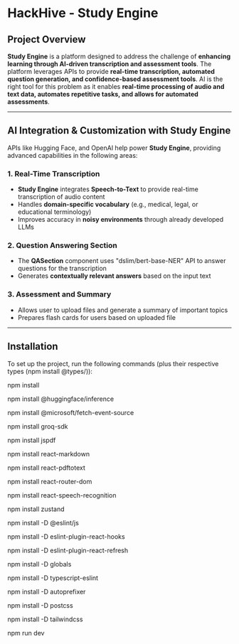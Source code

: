 # **HackHive - Study Engine**

## Project Overview

**Study Engine** is a platform designed to address the challenge of **enhancing learning through AI-driven transcription and assessment tools**. The platform leverages APIs to provide **real-time transcription, automated question generation, and confidence-based assessment tools**. AI is the right tool for this problem as it enables **real-time processing of audio and text data, automates repetitive tasks, and allows for automated assessments**.

---

## AI Integration & Customization with Study Engine

APIs like Hugging Face, and OpenAI help power **Study Engine**, providing advanced capabilities in the following areas:

### 1. **Real-Time Transcription**
  - **Study Engine** integrates **Speech-to-Text** to provide real-time transcription of audio content
  - Handles **domain-specific vocabulary** (e.g., medical, legal, or educational terminology)
  - Improves accuracy in **noisy environments** through already developed LLMs

### 2. **Question Answering Section**
  - The **QASection** component uses "dslim/bert-base-NER" API to answer questions for the transcription
  - Generates **contextually relevant answers** based on the input text

### 3. **Assessment and Summary**
  - Allows user to upload files and generate a summary of important topics
  - Prepares flash cards for users based on uploaded file

---

## Installation

To set up the project, run the following commands (plus their respective types (npm install @types/<library name>)):


npm install

npm install @huggingface/inference  

npm install @microsoft/fetch-event-source  

npm install groq-sdk  

npm install jspdf  

npm install react-markdown  

npm install react-pdftotext  

npm install react-router-dom

npm install react-speech-recognition

npm install zustand  


npm install -D @eslint/js  

npm install -D eslint-plugin-react-hooks 
 
npm install -D eslint-plugin-react-refresh 
 
npm install -D globals  

npm install -D typescript-eslint  

npm install -D autoprefixer  

npm install -D postcss  

npm install -D tailwindcss  


npm run dev
